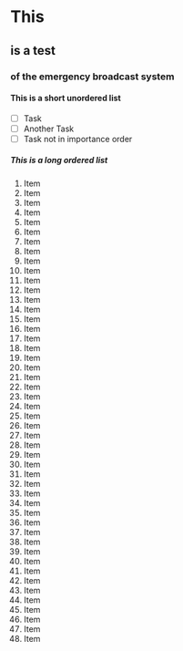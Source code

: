 # This

## is a test

### of the emergency broadcast system

#### This is a short unordered list

- [ ] Task
- [ ] Another Task
- [ ] Task not in importance order

##### This is a long ordered list

1. Item
1. Item
1. Item
1. Item
1. Item
1. Item
1. Item
1. Item
1. Item
1. Item
1. Item
1. Item
1. Item
1. Item
1. Item
1. Item
1. Item
1. Item
1. Item
1. Item
1. Item
1. Item
1. Item
1. Item
1. Item
1. Item
1. Item
1. Item
1. Item
1. Item
1. Item
1. Item
1. Item
1. Item
1. Item
1. Item
1. Item
1. Item
1. Item
1. Item
1. Item
1. Item
1. Item
1. Item
1. Item
1. Item
1. Item
1. Item